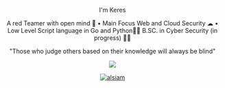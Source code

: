 <div align=center>

I'm  Keres

A red Teamer with open mind 🎅 • Main Focus Web and Cloud Security ☁ • Low Level Script language in Go and Python👨‍💻
B.SC. in Cyber Security (in progress) 👨‍🎓

"Those who judge others based on their knowledge will always be blind"



![]("https://c.tenor.com/8UvDh0E28cIAAAAC/tenor.gif")



<a href="https://www.linkedin.com/in/kevin-soares-437505205/" target="_blank">
  <img src="https://img.shields.io/badge/LinkedIn-0077B5?style=for-the-badge&logo=linkedin&logoColor=white" alt="alsiam"/>
 </a>


</div>
